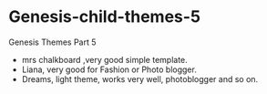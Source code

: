 # Genesis-child-themes-5
Genesis Themes Part 5


* mrs chalkboard ,very good simple template.
* Liana, very good for Fashion or Photo blogger.
* Dreams, light theme, works very well, photoblogger and so on.
